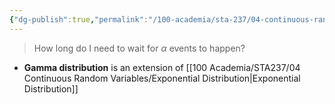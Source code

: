 ```yaml
---
{"dg-publish":true,"permalink":"/100-academia/sta-237/04-continuous-random-variables/gamma-distribution/","tags":["lecture","note","stats","university"],"created":"2024-11-10T03:01:53.740-05:00","updated":"2024-11-10T15:33:50.603-05:00"}
---
```



> How long do I need to wait for $\alpha$ events to happen?

- **Gamma distribution** is an extension of [[100 Academia/STA237/04 Continuous Random Variables/Exponential Distribution\|Exponential Distribution]]

# 
